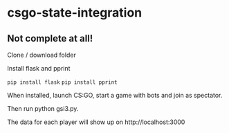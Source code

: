 # csgo-state-integration

## Not complete at all!

Clone / download folder

Install flask and pprint

```pip install flask```
```pip install pprint```

When installed, launch CS:GO, start a game with bots and join as spectator.

Then run python gsi3.py.

The data for each player will show up on http://localhost:3000

